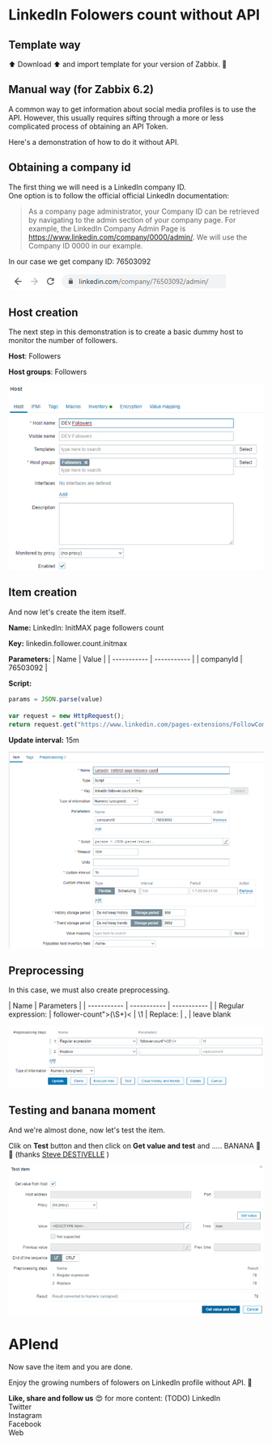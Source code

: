 # LinkedIn Folowers count without API

## Template way

⬆️ Download ⬆️ and import template for your version of Zabbix. 🙂

## Manual way (for Zabbix 6.2)

A common way to get information about social media profiles is to use the API. However, this usually requires sifting through a more or less complicated process of obtaining an API Token.

Here's a demonstration of how to do it without API.

## Obtaining a company id

The first thing we will need is a LinkedIn company ID.  
One option is to follow the official official LinkedIn documentation:

> As a company page administrator, your Company ID can be retrieved by navigating to the admin section of your company page. For example, the LinkedIn Company Admin Page is 
> https://www.linkedin.com/company/0000/admin/. We will use the Company ID 0000 in our example.

In our case we get company ID: 76503092

![Image of companyId](images/companyid.png "Company ID")

## Host creation

The next step in this demonstration is to create a basic dummy host to monitor the number of followers.

**Host**: Followers

**Host groups**: Followers

![Image of host creation](images/host.png "Image of host creation")

## Item creation

And now let's create the item itself.

**Name:** LinkedIn: InitMAX page followers count

**Key:** linkedin.follower.count.initmax

**Parameters:** 
|  Name       | Value       |
| ----------- | ----------- |
| companyId   | 76503092    | 

**Script:** 
```javascript
params = JSON.parse(value)

var request = new HttpRequest();
return request.get("https://www.linkedin.com/pages-extensions/FollowCompany?id=" + params.companyId + "&counter=bottom");
```

**Update interval:** 15m

![Image of item creation](images/item.png "Image of item creation")

## Preprocessing

In this case, we must also create preprocessing.

|  Name       | Parameters              |
| ----------- | ----------- | ----------- |
| Regular expression: | follower-count">(\S+)< | \1
| Replace: | , | leave blank

![Image of prepsocessing creation](images/preprocessing.png "Image of prepsocessing creation")

## Testing and banana moment

And we're almost done, now let's test the item.

Clik on **Test** button and then click on **Get value and test** and ..... BANANA 🍌 🙂 (thanks [Steve DESTIVELLE](https://www.linkedin.com/in/steve-destivelle-88b6b389/) )

![Image of item testing](images/test.png "Image of item testing")

# APIend

Now save the item and you are done. 

Enjoy the growing numbers of folowers on LinkedIn profile without API.  🙂


**Like, share and follow us** 😍 for more content: (TODO)
LinkedIn  
Twitter  
Instagram  
Facebook  
Web  